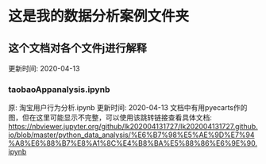# 这是我的数据分析案例文件夹

## 这个文档对各个文件j进行解释   
更新时间: 2020-04-13  

### taobaoAppanalysis.ipynb  
原: 淘宝用户行为分析.ipynb
更新时间: 2020-04-13
文档中有用pyecarts作的图，但在这里可能显示不完整，可以使用该跳转链接查看具体文档:  
https://nbviewer.jupyter.org/github/lk202004131727/lk202004131727.github.io/blob/master/python_data_analysis/%E6%B7%98%E5%AE%9D%E7%94%A8%E6%88%B7%E8%A1%8C%E4%B8%BA%E5%88%86%E6%9E%90.ipynb
